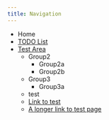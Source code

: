 ```yaml
---
title: Navigation
---
```

* Home
* [TODO List](#TODO)
* [Test Area](#testarea)
    * Group2
        * Group2a
        * Group2b
    * Group3
        * Group3a
    * test
    * [Link to test](#testarea/test)
    * [A longer link to test page](#testarea/test)